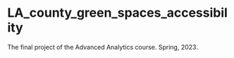 # LA_county_green_spaces_accessibility
 The final project of the Advanced Analytics course. Spring, 2023.
